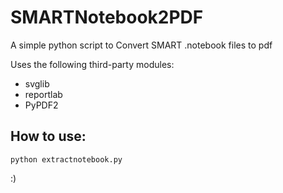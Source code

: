 # SMARTNotebook2PDF
A simple python script to Convert SMART .notebook files to pdf

Uses the following third-party modules:
  - svglib
  - reportlab
  - PyPDF2

## How to use:

    python extractnotebook.py

:)
